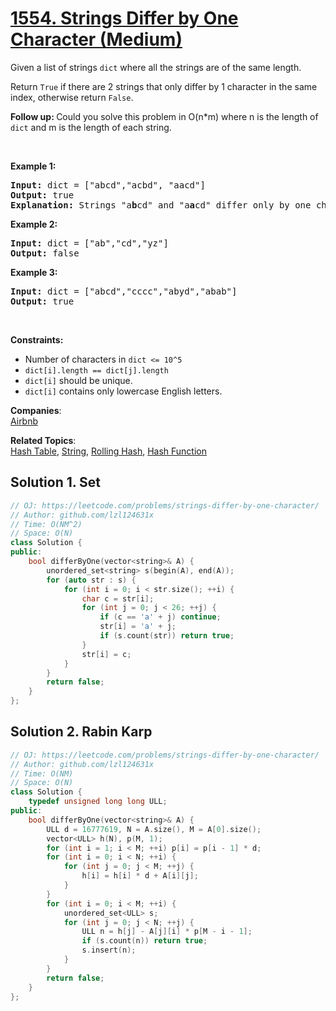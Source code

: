 # [1554. Strings Differ by One Character (Medium)](https://leetcode.com/problems/strings-differ-by-one-character/)

<p>Given a list&nbsp;of strings <code>dict</code> where all the strings are of the same length.</p>

<p>Return <code>True</code> if there are 2 strings that only differ by 1 character in the same index, otherwise&nbsp;return <code>False</code>.</p>

<p><strong>Follow up:&nbsp;</strong>Could you solve this problem in O(n*m) where n is the length of <code>dict</code> and m is the length of each string.</p>

<p>&nbsp;</p>
<p><strong>Example 1:</strong></p>

<pre><strong>Input:</strong> dict = ["abcd","acbd", "aacd"]
<strong>Output:</strong> true
<strong>Explanation:</strong> Strings "a<strong>b</strong>cd" and "a<strong>a</strong>cd" differ only by one character in the index 1.
</pre>

<p><strong>Example 2:</strong></p>

<pre><strong>Input:</strong> dict = ["ab","cd","yz"]
<strong>Output:</strong> false
</pre>

<p><strong>Example 3:</strong></p>

<pre><strong>Input:</strong> dict = ["abcd","cccc","abyd","abab"]
<strong>Output:</strong> true
</pre>

<p>&nbsp;</p>
<p><strong>Constraints:</strong></p>

<ul>
	<li>Number of characters in <code>dict &lt;= 10^5</code></li>
	<li><code>dict[i].length == dict[j].length</code></li>
	<li><code>dict[i]</code> should be unique.</li>
	<li><code>dict[i]</code> contains only lowercase English letters.</li>
</ul>


**Companies**:  
[Airbnb](https://leetcode.com/company/airbnb)

**Related Topics**:  
[Hash Table](https://leetcode.com/tag/hash-table/), [String](https://leetcode.com/tag/string/), [Rolling Hash](https://leetcode.com/tag/rolling-hash/), [Hash Function](https://leetcode.com/tag/hash-function/)

## Solution 1. Set

```cpp
// OJ: https://leetcode.com/problems/strings-differ-by-one-character/
// Author: github.com/lzl124631x
// Time: O(NM^2)
// Space: O(N)
class Solution {
public:
    bool differByOne(vector<string>& A) {
        unordered_set<string> s(begin(A), end(A));
        for (auto str : s) {
            for (int i = 0; i < str.size(); ++i) {
                char c = str[i];
                for (int j = 0; j < 26; ++j) {
                    if (c == 'a' + j) continue;
                    str[i] = 'a' + j;
                    if (s.count(str)) return true;
                }
                str[i] = c;
            }
        }
        return false;
    }
};
```

## Solution 2. Rabin Karp

```cpp
// OJ: https://leetcode.com/problems/strings-differ-by-one-character/
// Author: github.com/lzl124631x
// Time: O(NM)
// Space: O(N)
class Solution {
    typedef unsigned long long ULL;
public:
    bool differByOne(vector<string>& A) {
        ULL d = 16777619, N = A.size(), M = A[0].size();
        vector<ULL> h(N), p(M, 1);
        for (int i = 1; i < M; ++i) p[i] = p[i - 1] * d;
        for (int i = 0; i < N; ++i) {
            for (int j = 0; j < M; ++j) {
                h[i] = h[i] * d + A[i][j];
            }
        }
        for (int i = 0; i < M; ++i) {
            unordered_set<ULL> s;
            for (int j = 0; j < N; ++j) {
                ULL n = h[j] - A[j][i] * p[M - i - 1];
                if (s.count(n)) return true;
                s.insert(n);
            }
        }
        return false;
    }
};
```
